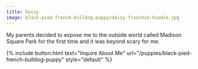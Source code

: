 ```yaml
---
title: Daisy
image: black-pied-french-bulldog-puppy/daisy-frenchie-hoodie.jpg
---
```


My parents decided to expose me to the outside world called Madison Square Park for the first time and it was beyond scary for me.

{% include button.html text="Inquire About Me" url="/puppies/black-pied-french-bulldog-puppy" style="default" %}
